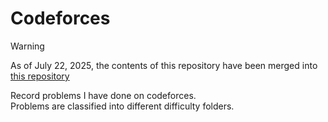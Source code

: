 # Codeforces
> [!WARNING]
> As of July 22, 2025, the contents of this repository have been merged into [this repository](https://github.com/porterlin/CP-Practice)

Record problems I have done on codeforces.<br>
Problems are classified into different difficulty folders.
